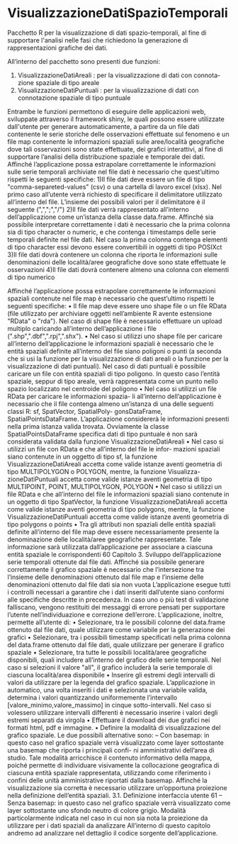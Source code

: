 # VisualizzazioneDatiSpazioTemporali


Pacchetto R per la visualizzazione di dati spazio-temporali, al fine di supportare l'analisi nelle fasi che richiedono la generazione di rappresentazioni grafiche dei dati.

All’interno del pacchetto sono presenti due funzioni:
1) VisualizzazioneDatiAreali : per la visualizzazione di dati con connota-
zione spaziale di tipo areale
2) VisualizzazioneDatiPuntuali : per la visualizzazione di dati con
connotazione spaziale di tipo puntuale

Entrambe le funzioni permettono di eseguire delle applicazioni web, sviluppate attraverso il framework shiny, le quali possono essere utilizzate dall'utente per generare automaticamente, a partire da un file dati contenente le serie storiche delle osservazioni effettuate sul fenomeno e un file map contenente le informazioni spaziali sulle aree/località geografiche dove tali osservazioni sono state effettuate, dei grafici interattivi, al fine di supportare l’analisi della distribuzione spaziale e temporale dei dati.
Affinché l’applicazione possa estrapolare correttamente le informazioni sulle
serie temporali archiviate nel file dati è necessario che quest’ultimo rispetti le
seguenti specifiche:
1)Il file dati deve essere un file di tipo "comma-separeted-values" (csv) o una
cartella di lavoro excel (xlsx). Nel primo caso all’utente verrà richiesto
di specificare il delimitatore utilizzato all’interno del file. L’insieme dei
possibili valori per il delimitatore è il seguente (",",";","/")
2)Il file dati verrà rappresentato all’interno dell’applicazione come un’istanza
della classe data.frame. Affinché sia possibile interpretare correttamente i
dati è necessario che la prima colonna sia di tipo character o numeric, e
che contenga i timestamps delle serie temporali definite nel file dati. Nel
caso la prima colonna contenga elementi di tipo character essi devono
essere convertibili in oggetti di tipo POSIXct
3)Il file dati dovrà contenere un colonna che riporta le informazioni sulle
denominazioni delle località/aree geografiche dove sono state effettuate le
osservazioni
4)Il file dati dovrà contenere almeno una colonna con elementi di tipo
numerico

Affinché l’applicazione possa estrapolare correttamente le informazioni
spaziali contenute nel file map è necessario che quest’ultimo rispetti le seguenti
specifiche:
• Il file map deve essere uno shape file o un file RData (file utilizzato per
archiviare oggetti nell’ambiente R avente estensione "RData" o "rda").
Nel caso di shape file è necessario effettuare un upload multiplo caricando
all’interno dell’applicazione i file (".shp",".dbf",".rpj",".shx").
• Nel caso si utilizzi uno shape file per caricare all’interno dell’applicazione le
informazioni spaziali è necessario che le entità spaziali definite all’interno
del file siano poligoni o punti (a seconda che si usi la funzione per la
visualizzazione di dati areali o la funzione per la visualizzazione di dati
puntuali). Nel caso di dati puntuali è possibile caricare un file con entità
spaziali di tipo poligono. In questo caso l’entità spaziale, seppur di tipo
areale, verrà rappresentata come un punto nello spazio localizzato nel
centroide del poligono
• Nel caso si utilizzi un file RData per caricare le informazioni spazia-
li all’interno dell’applicazione è necessario che il file contenga almeno
un’istanza di una delle seguenti classi R: sf, SpatVector, SpatialPoly-
gonsDataFrame, SpatialPointsDataFrame. L’applicazione considererà le
informazioni presenti nella prima istanza valida trovata. Ovviamente la
classe SpatialPointsDataFrame specifica dati di tipo puntuale è non sarà
considerata validata dalla funzione VisualizzazioneDatiAreali
• Nel caso si utilizzi un file con RData e che all’interno del file le infor-
mazioni spaziali siano contenute in un oggetto di tipo sf, la funzione
VisualizzazioneDatiAreali accetta come valide istanze aventi geometria di
tipo MULTIPOLYGON o POLYGON, mentre, la funzione Visualizza-
zioneDatiPuntuali accetta come valide istanze aventi geometria di tipo
MULTIPOINT, POINT, MULTIPOLYGON, POLYGON
• Nel caso si utilizzi un file RData e che all’interno del file le informazioni
spaziali siano contenute in un oggetto di tipo SpatVector, la funzione
VisualizzazioneDatiAreali accetta come valide istanze aventi geometria di
tipo polygons, mentre, la funzione VisualizzazioneDatiPuntuali accetta
come valide istanze aventi geometria di tipo polygons o points
• Tra gli attributi non spaziali delle entità spaziali definite all’interno del
file map deve essere necessariamente presente la denominazione delle
località/aree geografiche rappresentate. Tale informazione sarà utilizzata
dall’applicazione per associare a ciascuna entità spaziale le corrispondenti
60 Capitolo 3. Sviluppo dell’applicazione
serie temporali ottenute dal file dati. Affinché sia possibile generare
correttamente il grafico spaziale è necessario che l’intersezione tra l’insieme
delle denominazioni ottenuto dal file map e l’insieme delle denominazioni
ottenuto dal file dati sia non vuota
L’applicazione esegue tutti i controlli necessari a garantire che i dati inseriti
dall’utente siano conformi alle specifiche descritte in precedenza. In caso uno
o più test di validazione falliscano, vengono restituiti dei messaggi di errore
pensati per supportare l’utente nell’individuazione e correzione dell’errore.
L’applicazione, inoltre, permette all’utente di:
• Selezionare, tra le possibili colonne del data.frame ottenuto dal file dati,
quale utilizzare come variabile per la generazione dei grafici
• Selezionare, tra i possibili timestamp specificati nella prima colonna del
data.frame ottenuto dal file dati, quale utilizzare per generare il grafico
spaziale
• Selezionare, tra tutte le possibili località/aree geografiche disponibili,
quali includere all’interno del grafico delle serie temporali. Nel caso si
selezioni il valore "all", il grafico includerà la serie temporale di ciascuna
località/area disponibile
• Inserire gli estremi degli intervalli di valori da utilizzare per la legenda
del grafico spaziale. L’applicazione in automatico, una volta inseriti i
dati e selezionata una variabile valida, determina i valori quantizzando
uniformemente l’intervallo [valore_minimo,valore_massimo] in cinque
sotto-intervalli. Nel caso si volessero utilizzare intervalli differenti è
necessario inserire i valori degli estremi separati da virgola
• Effettuare il download dei due grafici nei formati html, pdf e immagine.
• Definire la modalità di visualizzazione del grafico spaziale. Le due possibili
alternative sono:
– Con basemap: in questo caso nel grafico spaziale verrà visualizzato
come layer sottostante una basemap che riporta i principali confi-
ni amministrativi dell’area di studio. Tale modalità arricchisce il
contenuto informativo della mappa, poiché permette di individuare
visivamente la collocazione geografica di ciascuna entità spaziale
rappresentata, utilizzando come riferimento i confini delle unità
amministrative riportati dalla basemap. Affinché la visualizzazione
sia corretta è necessario utilizzare un’opportuna proiezione nella
definizione dell’entità spaziali.
3.1. Definizione interfaccia utente 61
– Senza basemap: in questo caso nel grafico spaziale verrà visualizzato
come layer sottostante uno sfondo neutro di colore grigio. Modalità
particolarmente indicata nel caso in cui non sia nota la proiezione
da utilizzare per i dati spaziali da analizzare
All’interno di questo capitolo andremo ad analizzare nel dettaglio il codice
sorgente dell’applicazione.

